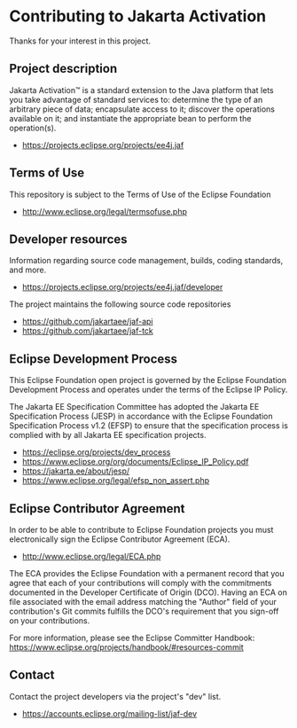 # Contributing to Jakarta Activation

Thanks for your interest in this project.

## Project description

Jakarta Activation™ is a standard extension to the Java platform that lets you
take advantage of standard services to: determine the type of an arbitrary piece
of data; encapsulate access to it; discover the operations available on it; and
instantiate the appropriate bean to perform the operation(s).

* https://projects.eclipse.org/projects/ee4j.jaf

## Terms of Use

This repository is subject to the Terms of Use of the Eclipse Foundation

* http://www.eclipse.org/legal/termsofuse.php

## Developer resources

Information regarding source code management, builds, coding standards, and
more.

* https://projects.eclipse.org/projects/ee4j.jaf/developer

The project maintains the following source code repositories

* https://github.com/jakartaee/jaf-api
* https://github.com/jakartaee/jaf-tck

## Eclipse Development Process

This Eclipse Foundation open project is governed by the Eclipse Foundation
Development Process and operates under the terms of the Eclipse IP Policy.

The Jakarta EE Specification Committee has adopted the Jakarta EE Specification
Process (JESP) in accordance with the Eclipse Foundation Specification Process
v1.2 (EFSP) to ensure that the specification process is complied with by all
Jakarta EE specification projects.

* https://eclipse.org/projects/dev_process
* https://www.eclipse.org/org/documents/Eclipse_IP_Policy.pdf
* https://jakarta.ee/about/jesp/
* https://www.eclipse.org/legal/efsp_non_assert.php

## Eclipse Contributor Agreement

In order to be able to contribute to Eclipse Foundation projects you must
electronically sign the Eclipse Contributor Agreement (ECA).

* http://www.eclipse.org/legal/ECA.php

The ECA provides the Eclipse Foundation with a permanent record that you agree
that each of your contributions will comply with the commitments documented in
the Developer Certificate of Origin (DCO). Having an ECA on file associated with
the email address matching the "Author" field of your contribution's Git commits
fulfills the DCO's requirement that you sign-off on your contributions.

For more information, please see the Eclipse Committer Handbook:
https://www.eclipse.org/projects/handbook/#resources-commit

## Contact

Contact the project developers via the project's "dev" list.

* https://accounts.eclipse.org/mailing-list/jaf-dev
